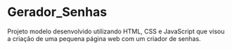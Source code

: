 # Gerador_Senhas
Projeto modelo desenvolvido utilizando HTML, CSS e JavaScript que visou a criação de uma pequena página web com um criador de senhas.

